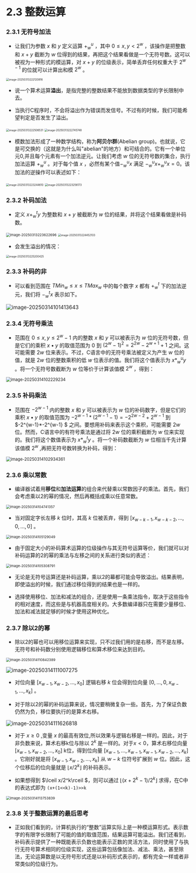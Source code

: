 # 2.3 整数运算

### 2.3.1 无符号加法

- 让我们为参数 $x$ 和 $y$ 定义运算 $+_w^u$ ，其中 $0\leqslant x,y<2^w$ ，该操作是把整数和 $x+y$ 截断为 $w$ 位得到的结果，再把这个结果看做是一个无符号数。这可以被视为一种形式的模运算，对 $x+y$ 的位级表示，简单丢弃任何权重大于 $2^{w-1}$ 的位就可以计算出和模 $2^w$ 。

<img src="image-20250313222120816.png" alt="image-20250313222120816" style="zoom:50%;" />

- 说一个算术运算**溢出**，是指完整的整数结果不能放到数据类型的字长限制中去。



- 当执行C程序时，不会将溢出作为错误而发信号。不过有的时候，我们可能希望判定是否发生了溢出。

<img src="image-20250313222506531.png" alt="image-20250313222506531" style="zoom:50%;" />

<img src="C:\Users\14851\AppData\Roaming\Typora\typora-user-images\image-20250313222745748.png" alt="image-20250313222745748" style="zoom:50%;" />

- 模数加法形成了一种数学结构，称为**阿贝尔群**(Abelian group)。也就说，它是可交换的（这就是为什么叫"abelian"的地方）和可结合的。它有一个单位元0,并且每个元素有一个加法逆元。让我们考虑 $w$ 位的无符号数的集合，执行加法运算 $+^u_w$ 。对于每个值 $x$ ，必然有某个值$-^u_wx$ 满足 $-^u_wx+^u_wx=0$。该加法的逆操作可以表述如下：

<img src="image-20250313223244610.png" alt="image-20250313223244610" style="zoom:50%;" />

<img src="C:\Users\14851\AppData\Roaming\Typora\typora-user-images\image-20250313223256173.png" alt="image-20250313223256173" style="zoom:50%;" />

### 2.3.2 补码加法

- 定义 $x+^t_wy$ 为整数和 $x+y$ 被截断为 $w$ 位的结果，并将这个结果看做是补码数。

<img src="image-20250313223622696.png" alt="image-20250313223622696" style="zoom: 67%;" />

<img src="image-20250313224452103.png" alt="image-20250313224452103" style="zoom:50%;" />

- 会发生溢出的情况：

<img src="image-20250313225200425.png" alt="image-20250313225200425" style="zoom:50%;" />

### 2.3.3 补码的非

- 可以看到范围在 $TMin_w\leqslant x \leqslant TMax_w$ 中的每个数字 $x$ 都有 $+^t_w$ 下的加法逆元，我们将 $-^t_wx$ 表示如下。

<img src="image-20250314101413643.png" alt="image-20250314101413643"  />

### 2.3.4 无符号乘法

- 范围在 $0\leqslant x,y\leqslant 2^w-1$ 内的整数 $x$ 和 $y$ 可以被表示为 $w$ 位的无符号数，但是它们的乘积 $x•y$ 的取值范围为 0 到 $(2^w-1)^2=2^{2w}-2^{w+1}+1$ 之间。这可能需要 $2w$ 位来表示。不过，C语言中的无符号乘法被定义为产生 $w$ 位的值，就是 $2w$ 位的整数乘积的低 $w$ 位表示的值。我们将这个值表示为 $x*^u_wy$ 。将一个无符号数截断为 $w$ 位等价于计算该值模 $2^w$ ，得到：

<img src="image-20250314102229234.png" alt="image-20250314102229234" style="zoom: 80%;" />



### 2.3.5 补码乘法

- 范围在 $-2^{w-1}$ 内的整数 $x$ 和 $y$ 可以被表示为 $w$ 位的补码数字，但是它们的乘积 $x•y$ 的取值范围为 $-2^{w-1}*(2^{w-1}-1)=-2^{2w-2}+2^{w-1}$ 到 $-2^{w-1}*-2^{w-1} $ 之间。要想用补码来表示这个乘积，可能需要 $2w$ 位。然而，C语言中的有符号乘法是通过将 $2w$ 位的乘积截断为 $w$ 位来实现的。我们将这个数值表示为 $x*^t_wy$ 。将一个补码数截断为 $w$ 位相当千先计算该值模 $2^w$ ,再把无符号数转换为补码，得到：

<img src="image-20250314102934361.png" alt="image-20250314102934361" style="zoom:80%;" />

### 2.3.6 乘以常数

- 编译器试着用**移位**和**加法运算**的组合来代替乘以常数因子的乘法。首先，我们会考虑乘以2的幂的情况，然后再概括成乘以任意常数。

<img src="image-20250314104741357.png" alt="image-20250314104741357" style="zoom: 67%;" />

- 当对固定字长左移 $k$ 位时，其高 $k$ 位被丢弃，得到 $[x_{w-k-1},x_{w-k-2},...,0,...,0]$ 。

<img src="image-20250314105129049.png" alt="image-20250314105129049" style="zoom:67%;" />

- 由于固定大小的补码算术运算的位级操作与其无符号运算等价，我们就可以对补码运算的2的幂的乘法与左移之间的关系进行类似的表述：

<img src="image-20250314105308791.png" alt="image-20250314105308791" style="zoom:67%;" />

- 无论是无符号运算还是补码运算，乘以2的幕都可能会导致溢出。结果表明，即使溢出的时候，我们通过移位得到的结果也是一样的。



- 选择使用移位、加法和减法的组合，还是使用一条乘法指令，取决于这些指令的相对速度，而这些是与机器高度相关的。大多数编译器只在需要少量移位、加法和减法就足够的时候才使用这种优化。

### 2.3.7 除以2的幂

- 除以2的幂也可以用移位运算来实现，只不过我们用的是右移，而不是左移。无符号和补码数分别使用逻辑移位和算术移位来达到目的。

<img src="C:/Users/14851/AppData/Roaming/Typora/typora-user-images/image-20250314110842389.png" alt="image-20250314110842389" style="zoom:67%;" />

![image-20250314111007275](image-20250314111007275.png)

- 对位向量 $[x_{w-1},x_{w-2},...,x_0]$ 逻辑右移 $k$ 位会得到位向量 $[0,...,0,x_{w-1},...,x_k]$ 。



- 对于除以2的幂的补码运算来说，情况要稍微复杂一些。首先，为了保证负数仍然为负，移位要执行的是算术右移。

![image-20250314111626818](image-20250314111626818.png)

- 对于 $x\geqslant 0$ ,变量 $x$ 的最高有效位,所以效果与逻辑右移是一样的。因此，对于非负数来说，算术右移k位与除以 $2^k$ 是一样的。对于$x<0$，算术右移位向量 $[x_{w-1},x_{w-2},...,x_0]$ k位，得到位向量 $[x_{w-1},...,x_{w-1},x_{w-1},x_{w-2},...,x_k]$ 。它刚好就是将 $[x_{w-1},x_{w-2},...,x_k]$ 从 $w-k$ 位符号扩展到 $w$ 位。因此，这个位移后的位向量就是 $\lfloor x/2^k \rfloor$ 的补码表示。



- 如果想得到 $\lceil x/2^k\rceil $，则可以通过 $\lfloor (x+2^k-1)/2^k \rfloor$ 求得，在C中的表达式即为 `(x+(1<<k)-1)>>k `

<img src="image-20250314113753839.png" alt="image-20250314113753839" style="zoom:67%;" />

### 2.3.8 关于整数运算的最后思考

- 正如我们看到的，计算机执行的“整数”运算实际上是一种模运算形式。表示数字的有限字长限制了可能的值的取值范围，结果运算可能溢出。我们还看到，补码表示提供了一种既能表示负数也能表示正数的灵活方法，同时使用了与执行无符号算术相同的位级实现，这些运算包括像加法、减法、乘法，甚至除法，无论运算数是以无符号形式还是以补码形式表示的，都有完全一样或者非常类似的位级行为。